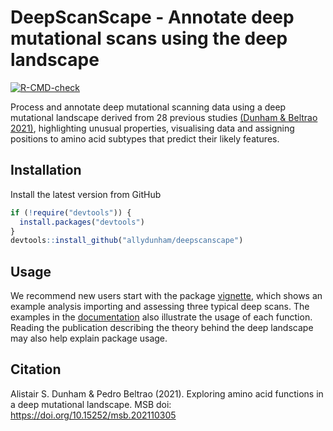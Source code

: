 # DeepScanScape - Annotate deep mutational scans using the deep landscape
<!-- badges: start -->
[![R-CMD-check](https://github.com/allydunham/deepscanscape/workflows/R-CMD-check/badge.svg)](https://github.com/allydunham/deepscanscape/actions)
<!-- badges: end -->

Process and annotate deep mutational scanning data using a deep mutational landscape derived from 28 previous studies [(Dunham & Beltrao 2021)](https://doi.org/10.15252/msb.202110305), highlighting unusual properties, visualising data and assigning positions to amino acid subtypes that predict their likely features.

## Installation

Install the latest version from GitHub 

```R
if (!require("devtools")) {
  install.packages("devtools")
}
devtools::install_github("allydunham/deepscanscape")
```

## Usage

We recommend new users start with the package [vignette](https://allydunham.github.io/deepscanscape/articles/deepscanscape.html), which shows an example analysis importing and assessing three typical deep scans.
The examples in the [documentation](https://allydunham.github.io/deepscanscape/reference/deepscanscape.html) also illustrate the usage of each function.
Reading the publication describing the theory behind the deep landscape may also help explain package usage.

## Citation

Alistair S. Dunham & Pedro Beltrao (2021). Exploring amino acid functions in a deep mutational landscape. MSB doi:
<https://doi.org/10.15252/msb.202110305>
